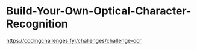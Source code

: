 # Build-Your-Own-Optical-Character-Recognition
https://codingchallenges.fyi/challenges/challenge-ocr
